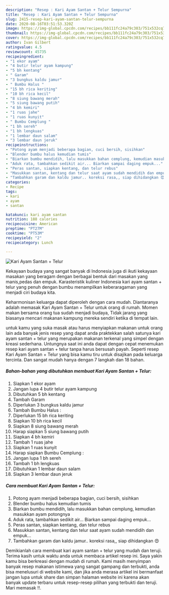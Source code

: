 ```yaml
---
description: "Resep : Kari Ayam Santan + Telur Sempurna"
title: "Resep : Kari Ayam Santan + Telur Sempurna"
slug: 2415-resep-kari-ayam-santan-telur-sempurna
date: 2020-08-16T03:51:53.320Z
image: https://img-global.cpcdn.com/recipes/bb111fc24a79c303/751x532cq70/kari-ayam-santan-telur-foto-resep-utama.jpg
thumbnail: https://img-global.cpcdn.com/recipes/bb111fc24a79c303/751x532cq70/kari-ayam-santan-telur-foto-resep-utama.jpg
cover: https://img-global.cpcdn.com/recipes/bb111fc24a79c303/751x532cq70/kari-ayam-santan-telur-foto-resep-utama.jpg
author: Ivan Gilbert
ratingvalue: 4.5
reviewcount: 45735
recipeingredient:
- "1 ekor ayam"
- "4 butir telur ayam kampung"
- "5 bh kentang"
- " Garam"
- "3 bungkus kaldu jamur"
- " Bumbu Halus "
- "15 bh rica keriting"
- "10 bh rica kecil"
- "8 siung bawang merah"
- "5 siung bawang putih"
- "4 bh kemiri"
- "1 ruas jahe"
- "1 ruas kunyit"
- " Bumbu Cemplung "
- "1 bh sereh"
- "1 bh lengkuas"
- "1 lembar daun salam"
- "3 lembar daun jeruk"
recipeinstructions:
- "Potong ayam menjadi beberapa bagian, cuci bersih, sisihkan"
- "Blender bumbu halus kemudian tumis"
- "Biarkan bumbu mendidih, lalu masukkan bahan cemplung, kemudian masukkan ayam potongnya"
- "Aduk rata, tambahkan sedikit air... Biarkan sampai daging empuk..."
- "Peras santan, siapkan kentang, dan telur rebus"
- "Masukkan santan, kentang dan telur saat ayam sudah mendidih dan empuk..."
- "Tambahkan garam dan kaldu jamur.. koreksi rasa,, siap dihidangkan 😍"
categories:
- Recipe
tags:
- kari
- ayam
- santan

katakunci: kari ayam santan 
nutrition: 188 calories
recipecuisine: American
preptime: "PT27M"
cooktime: "PT53M"
recipeyield: "2"
recipecategory: Lunch

---
```



![Kari Ayam Santan + Telur](https://img-global.cpcdn.com/recipes/bb111fc24a79c303/751x532cq70/kari-ayam-santan-telur-foto-resep-utama.jpg)

Kekayaan budaya yang sangat banyak di Indonesia juga di ikuti kekayaan masakan yang beragam dengan berbagai bentuk dari masakan yang manis,pedas dan empuk. Karasteristik kuliner Indonesia kari ayam santan + telur yang penuh dengan bumbu menampilkan keberaragaman yang menjadi ciri budaya kita.




Keharmonisan keluarga dapat diperoleh dengan cara mudah. Diantaranya adalah memasak Kari Ayam Santan + Telur untuk orang di rumah. Momen makan bersama orang tua sudah menjadi budaya, Tidak jarang yang biasanya mencari makanan kampung mereka sendiri ketika di tempat lain.

untuk kamu yang suka masak atau harus menyiapkan makanan untuk orang lain ada banyak jenis resep yang dapat anda praktekkan salah satunya kari ayam santan + telur yang merupakan makanan terkenal yang simpel dengan kreasi sederhana. Untungnya saat ini anda dapat dengan cepat menemukan resep kari ayam santan + telur tanpa harus bersusah payah.
Seperti resep Kari Ayam Santan + Telur yang bisa kamu tiru untuk disajikan pada keluarga tercinta. Dan sangat mudah hanya dengan 7 langkah dan 18 bahan.


<!--inarticleads1-->

##### Bahan-bahan yang dibutuhkan membuat Kari Ayam Santan + Telur:

1. Siapkan 1 ekor ayam
1. Jangan lupa 4 butir telur ayam kampung
1. Dibutuhkan 5 bh kentang
1. Tambah  Garam
1. Diperlukan 3 bungkus kaldu jamur
1. Tambah  Bumbu Halus :
1. Diperlukan 15 bh rica keriting
1. Siapkan 10 bh rica kecil
1. Siapkan 8 siung bawang merah
1. Harap siapkan 5 siung bawang putih
1. Siapkan 4 bh kemiri
1. Tambah 1 ruas jahe
1. Siapkan 1 ruas kunyit
1. Harap siapkan  Bumbu Cemplung :
1. Jangan lupa 1 bh sereh
1. Tambah 1 bh lengkuas
1. Dibutuhkan 1 lembar daun salam
1. Siapkan 3 lembar daun jeruk




<!--inarticleads2-->

##### Cara membuat  Kari Ayam Santan + Telur:

1. Potong ayam menjadi beberapa bagian, cuci bersih, sisihkan
1. Blender bumbu halus kemudian tumis
1. Biarkan bumbu mendidih, lalu masukkan bahan cemplung, kemudian masukkan ayam potongnya
1. Aduk rata, tambahkan sedikit air... Biarkan sampai daging empuk...
1. Peras santan, siapkan kentang, dan telur rebus
1. Masukkan santan, kentang dan telur saat ayam sudah mendidih dan empuk...
1. Tambahkan garam dan kaldu jamur.. koreksi rasa,, siap dihidangkan 😍




Demikianlah cara membuat kari ayam santan + telur yang mudah dan teruji. Terima kasih untuk waktu anda untuk membaca artikel resep ini. Saya yakin kamu bisa berkreasi dengan mudah di rumah. Kami masih menyimpan banyak resep makanan istimewa yang sangat gampang dan terbukti, anda bisa menelusuri di website kami, dan jika anda merasa artikel ini bermanfaat jangan lupa untuk share dan simpan halaman website ini karena akan banyak update terbaru untuk resep-resep pilihan yang terbukti dan teruji. Mari memasak !!. 

